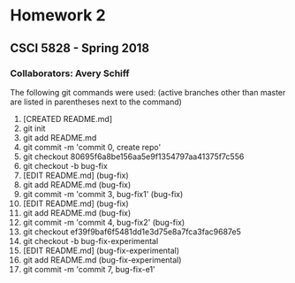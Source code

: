 # Homework 2
## CSCI 5828 - Spring 2018
### Collaborators: Avery Schiff
The following git commands were used: (active branches other than master are listed in parentheses next to the command)
1. [CREATED README.md]
2. git init
3. git add README.md
4. git commit -m 'commit 0, create repo'
5. git checkout 80695f6a8be156aa5e9f1354797aa41375f7c556
6. git checkout -b bug-fix
7. [EDIT README.md] (bug-fix)
8. git add README.md (bug-fix)
9. git commit -m 'commit 3, bug-fix1' (bug-fix)
10. [EDIT README.md] (bug-fix)
11. git add README.md (bug-fix)
12. git commit -m 'commit 4, bug-fix2' (bug-fix)
13. git checkout ef39f9baf6f5481dd1e3d75e8a7fca3fac9687e5
14. git checkout -b bug-fix-experimental
15. [EDIT README.md] (bug-fix-experimental)
16. git add README.md (bug-fix-experimental)
17. git commit -m 'commit 7, bug-fix-e1'
